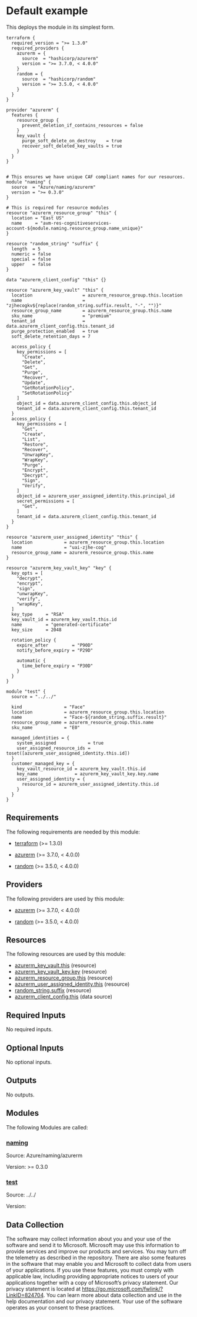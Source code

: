 <!-- BEGIN_TF_DOCS -->
# Default example

This deploys the module in its simplest form.

```hcl
terraform {
  required_version = ">= 1.3.0"
  required_providers {
    azurerm = {
      source  = "hashicorp/azurerm"
      version = ">= 3.7.0, < 4.0.0"
    }
    random = {
      source  = "hashicorp/random"
      version = ">= 3.5.0, < 4.0.0"
    }
  }
}

provider "azurerm" {
  features {
    resource_group {
      prevent_deletion_if_contains_resources = false
    }
    key_vault {
      purge_soft_delete_on_destroy    = true
      recover_soft_deleted_key_vaults = true
    }
  }
}


# This ensures we have unique CAF compliant names for our resources.
module "naming" {
  source  = "Azure/naming/azurerm"
  version = ">= 0.3.0"
}

# This is required for resource modules
resource "azurerm_resource_group" "this" {
  location = "East US"
  name     = "avm-res-cognitiveservices-account-${module.naming.resource_group.name_unique}"
}

resource "random_string" "suffix" {
  length  = 5
  numeric = false
  special = false
  upper   = false
}

data "azurerm_client_config" "this" {}

resource "azurerm_key_vault" "this" {
  location                   = azurerm_resource_group.this.location
  name                       = "zjhecogkv${replace(random_string.suffix.result, "-", "")}"
  resource_group_name        = azurerm_resource_group.this.name
  sku_name                   = "premium"
  tenant_id                  = data.azurerm_client_config.this.tenant_id
  purge_protection_enabled   = true
  soft_delete_retention_days = 7

  access_policy {
    key_permissions = [
      "Create",
      "Delete",
      "Get",
      "Purge",
      "Recover",
      "Update",
      "GetRotationPolicy",
      "SetRotationPolicy"
    ]
    object_id = data.azurerm_client_config.this.object_id
    tenant_id = data.azurerm_client_config.this.tenant_id
  }
  access_policy {
    key_permissions = [
      "Get",
      "Create",
      "List",
      "Restore",
      "Recover",
      "UnwrapKey",
      "WrapKey",
      "Purge",
      "Encrypt",
      "Decrypt",
      "Sign",
      "Verify",
    ]
    object_id = azurerm_user_assigned_identity.this.principal_id
    secret_permissions = [
      "Get",
    ]
    tenant_id = data.azurerm_client_config.this.tenant_id
  }
}

resource "azurerm_user_assigned_identity" "this" {
  location            = azurerm_resource_group.this.location
  name                = "uai-zjhe-cog"
  resource_group_name = azurerm_resource_group.this.name
}

resource "azurerm_key_vault_key" "key" {
  key_opts = [
    "decrypt",
    "encrypt",
    "sign",
    "unwrapKey",
    "verify",
    "wrapKey",
  ]
  key_type     = "RSA"
  key_vault_id = azurerm_key_vault.this.id
  name         = "generated-certificate"
  key_size     = 2048

  rotation_policy {
    expire_after         = "P90D"
    notify_before_expiry = "P29D"

    automatic {
      time_before_expiry = "P30D"
    }
  }
}

module "test" {
  source = "../../"

  kind                = "Face"
  location            = azurerm_resource_group.this.location
  name                = "Face-${random_string.suffix.result}"
  resource_group_name = azurerm_resource_group.this.name
  sku_name            = "E0"

  managed_identities = {
    system_assigned            = true
    user_assigned_resource_ids = toset([azurerm_user_assigned_identity.this.id])
  }
  customer_managed_key = {
    key_vault_resource_id = azurerm_key_vault.this.id
    key_name              = azurerm_key_vault_key.key.name
    user_assigned_identity = {
      resource_id = azurerm_user_assigned_identity.this.id
    }
  }
}
```

<!-- markdownlint-disable MD033 -->
## Requirements

The following requirements are needed by this module:

- <a name="requirement_terraform"></a> [terraform](#requirement\_terraform) (>= 1.3.0)

- <a name="requirement_azurerm"></a> [azurerm](#requirement\_azurerm) (>= 3.7.0, < 4.0.0)

- <a name="requirement_random"></a> [random](#requirement\_random) (>= 3.5.0, < 4.0.0)

## Providers

The following providers are used by this module:

- <a name="provider_azurerm"></a> [azurerm](#provider\_azurerm) (>= 3.7.0, < 4.0.0)

- <a name="provider_random"></a> [random](#provider\_random) (>= 3.5.0, < 4.0.0)

## Resources

The following resources are used by this module:

- [azurerm_key_vault.this](https://registry.terraform.io/providers/hashicorp/azurerm/latest/docs/resources/key_vault) (resource)
- [azurerm_key_vault_key.key](https://registry.terraform.io/providers/hashicorp/azurerm/latest/docs/resources/key_vault_key) (resource)
- [azurerm_resource_group.this](https://registry.terraform.io/providers/hashicorp/azurerm/latest/docs/resources/resource_group) (resource)
- [azurerm_user_assigned_identity.this](https://registry.terraform.io/providers/hashicorp/azurerm/latest/docs/resources/user_assigned_identity) (resource)
- [random_string.suffix](https://registry.terraform.io/providers/hashicorp/random/latest/docs/resources/string) (resource)
- [azurerm_client_config.this](https://registry.terraform.io/providers/hashicorp/azurerm/latest/docs/data-sources/client_config) (data source)

<!-- markdownlint-disable MD013 -->
## Required Inputs

No required inputs.

## Optional Inputs

No optional inputs.

## Outputs

No outputs.

## Modules

The following Modules are called:

### <a name="module_naming"></a> [naming](#module\_naming)

Source: Azure/naming/azurerm

Version: >= 0.3.0

### <a name="module_test"></a> [test](#module\_test)

Source: ../../

Version:

<!-- markdownlint-disable-next-line MD041 -->
## Data Collection

The software may collect information about you and your use of the software and send it to Microsoft. Microsoft may use this information to provide services and improve our products and services. You may turn off the telemetry as described in the repository. There are also some features in the software that may enable you and Microsoft to collect data from users of your applications. If you use these features, you must comply with applicable law, including providing appropriate notices to users of your applications together with a copy of Microsoft’s privacy statement. Our privacy statement is located at <https://go.microsoft.com/fwlink/?LinkID=824704>. You can learn more about data collection and use in the help documentation and our privacy statement. Your use of the software operates as your consent to these practices.
<!-- END_TF_DOCS -->